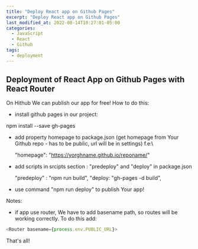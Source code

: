 ```yaml
---
title: "Deploy React app on Github Pages"
excerpt: "Deploy React app on Github Pages"
last_modified_at: 2022-08-14T10:27:01-05:00
categories:
  - JavaScript
  - React
  - Github
tags: 
  - deployment
---
```


<!-- short introduction -->
## Deployment of React App on Github Pages with React Router

On Hithub We can publish our app for free!
How to do this:
- install github pages in our project: 

npm install --save gh-pages


- add property homepage to package.json (get homepage from Your Github repo - has to be public, url will be in settings) f.e:\

  "homepage": "https://yorghname.github.io/reponame/"


- add scripts  in srcipts section : "predeploy" and "deploy" in package.json

    "predeploy" : "npm run build",
    "deploy: "gh-pages -d build",
    

- use command "npm run deploy" to publish Your app!


Notes:
- if app use router, We have to add basename path, so routes will be working correctly. To do this add:
```js
<Router basename={process.env.PUBLIC_URL}>
```

That's all!



